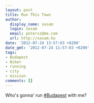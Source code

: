```yaml
---
layout: post
title: Run This Town
author:
  display_name: sesam
  login: sesam
  email: petersz@me.com
  url: http://sesam.hu
date: '2012-07-24 13:57:03 +0200'
date_gmt: '2012-07-24 11:57:03 +0200'
tags:
- Budapest
- Nike+
- running
- city
- mission
comments: []
---
```


Who's gonna' run [#Budapest](http://gonike.me/runthistown) with me?

